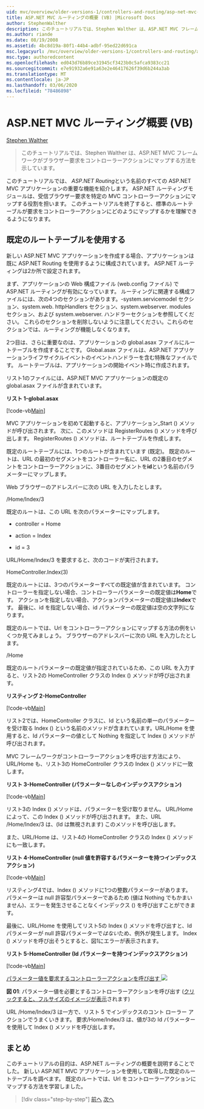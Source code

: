 ```yaml
---
uid: mvc/overview/older-versions-1/controllers-and-routing/asp-net-mvc-routing-overview-vb
title: ASP.NET MVC ルーティングの概要 (VB) |Microsoft Docs
author: StephenWalther
description: このチュートリアルでは、Stephen Walther は、ASP.NET MVC フレームワークがブラウザー要求をコントローラーアクションにマップする方法を示しています。
ms.author: riande
ms.date: 08/19/2008
ms.assetid: 4bc8d19a-80f1-44b4-adbf-95ed22d691ca
msc.legacyurl: /mvc/overview/older-versions-1/controllers-and-routing/asp-net-mvc-routing-overview-vb
msc.type: authoredcontent
ms.openlocfilehash: ed043d76b89ce31945cf3423b0c5afca9383cc21
ms.sourcegitcommit: e7e91932a6e91a63e2e46417626f39d6b244a3ab
ms.translationtype: MT
ms.contentlocale: ja-JP
ms.lasthandoff: 03/06/2020
ms.locfileid: "78486898"
---
```

# <a name="aspnet-mvc-routing-overview-vb"></a>ASP.NET MVC ルーティング概要 (VB)

[Stephen Walther](https://github.com/StephenWalther)

> このチュートリアルでは、Stephen Walther は、ASP.NET MVC フレームワークがブラウザー要求をコントローラーアクションにマップする方法を示しています。

このチュートリアルでは、 *ASP.NET Routing*という名前のすべての ASP.NET MVC アプリケーションの重要な機能を紹介します。 ASP.NET ルーティングモジュールは、受信ブラウザー要求を特定の MVC コントローラーアクションにマップする役割を担います。 このチュートリアルを終了すると、標準のルートテーブルが要求をコントローラーアクションにどのようにマップするかを理解できるようになります。

## <a name="using-the-default-route-table"></a>既定のルートテーブルを使用する

新しい ASP.NET MVC アプリケーションを作成する場合、アプリケーションは既に ASP.NET Routing を使用するように構成されています。 ASP.NET ルーティングは2か所で設定されます。

まず、アプリケーションの Web 構成ファイル (web.config ファイル) で ASP.NET ルーティングが有効になっています。 ルーティングに関連する構成ファイルには、次の4つのセクションがあります。-system.servicemodel セクション、system.web. httpHandlers セクション、system.webserver. modules セクション、および system.webserver. ハンドラーセクションを参照してください。 これらのセクションを削除しないように注意してください。これらのセクションでは、ルーティングが機能しなくなります。

2つ目は、さらに重要なのは、アプリケーションの global.asax ファイルにルートテーブルを作成することです。 Global.asax ファイルは、ASP.NET アプリケーションライフサイクルイベントのイベントハンドラーを含む特殊なファイルです。 ルートテーブルは、アプリケーションの開始イベント時に作成されます。

リスト1のファイルには、ASP.NET MVC アプリケーションの既定の global.asax ファイルが含まれています。

**リスト 1-global.asax**

[!code-vb[Main](asp-net-mvc-routing-overview-vb/samples/sample1.vb)]

MVC アプリケーションを初めて起動すると、アプリケーション\_Start () メソッドが呼び出されます。 次に、このメソッドは RegisterRoutes () メソッドを呼び出します。 RegisterRoutes () メソッドは、ルートテーブルを作成します。

既定のルートテーブルには、1つのルートが含まれています (既定)。 既定のルートは、URL の最初のセグメントをコントローラー名に、URL の2番目のセグメントをコントローラーアクションに、3番目のセグメントを**id**という名前のパラメーターにマップします。

Web ブラウザーのアドレスバーに次の URL を入力したとします。

/Home/Index/3

既定のルートは、この URL を次のパラメーターにマップします。

- controller = Home

- action = Index

- id = 3

URL/Home/Index/3 を要求すると、次のコードが実行されます。

HomeController.Index(3)

既定のルートには、3つのパラメーターすべての既定値が含まれています。 コントローラーを指定しない場合、コントローラーパラメーターの既定値は**Home**です。 アクションを指定しない場合、アクションパラメーターの既定値は**Index**です。 最後に、id を指定しない場合、id パラメーターの既定値は空の文字列になります。

既定のルートでは、Url をコントローラーアクションにマップする方法の例をいくつか見てみましょう。 ブラウザーのアドレスバーに次の URL を入力したとします。

/Home

既定のルートパラメーターの既定値が指定されているため、この URL を入力すると、リスト2の HomeController クラスの Index () メソッドが呼び出されます。

**リスティング 2-HomeController**

[!code-vb[Main](asp-net-mvc-routing-overview-vb/samples/sample2.vb)]

リスト2では、HomeController クラスに、Id という名前の単一のパラメーターを受け取る Index () という名前のメソッドが含まれています。URL/Home を使用すると、Id パラメーターの値として Nothing を指定して Index () メソッドが呼び出されます。

MVC フレームワークがコントローラーアクションを呼び出す方法により、URL/Home も、リスト3の HomeController クラスの Index () メソッドに一致します。

**リスト 3-HomeController (パラメーターなしのインデックスアクション)**

[!code-vb[Main](asp-net-mvc-routing-overview-vb/samples/sample3.vb)]

リスト3の Index () メソッドは、パラメーターを受け取りません。 URL/Home によって、この Index () メソッドが呼び出されます。 また、URL /Home/Index/3 は、(Id は無視されます) このメソッドを呼び出します。

また、URL/Home は、リスト4の HomeController クラスの Index () メソッドにも一致します。

**リスト 4-HomeController (null 値を許容するパラメーターを持つインデックスアクション)**

[!code-vb[Main](asp-net-mvc-routing-overview-vb/samples/sample4.vb)]

リスティング4では、Index () メソッドに1つの整数パラメーターがあります。 パラメーターは null 許容型パラメーターであるため (値は Nothing でもかまいません)、エラーを発生させることなくインデックス () を呼び出すことができます。

最後に、URL/Home を使用してリスト5の Index () メソッドを呼び出すと、Id パラメーターが null 許容パラメーターで*はない*ため、例外が発生します。 Index () メソッドを呼び出そうとすると、図1にエラーが表示されます。

**リスト 5-HomeController (Id パラメーターを持つインデックスアクション)**

[!code-vb[Main](asp-net-mvc-routing-overview-vb/samples/sample5.vb)]

[パラメーター値を要求するコントローラーアクションを呼び出す ![](asp-net-mvc-routing-overview-vb/_static/image1.jpg)](asp-net-mvc-routing-overview-vb/_static/image1.png)

**図 01**: パラメーター値を必要とするコントローラーアクションを呼び出す ([クリックすると、フルサイズのイメージが表示](asp-net-mvc-routing-overview-vb/_static/image2.png)されます)

URL /Home/Index/3 は一方で、リスト 5 でインデックスのコント ローラー アクションでうまくいきます。 要求/Home/Index/3 は、値が3の Id パラメーターを使用して Index () メソッドを呼び出します。

## <a name="summary"></a>まとめ

このチュートリアルの目的は、ASP.NET ルーティングの概要を説明することでした。 新しい ASP.NET MVC アプリケーションを使用して取得した既定のルートテーブルを調べます。 既定のルートでは、Url をコントローラーアクションにマップする方法を学習しました。

> [!div class="step-by-step"]
> [前へ](creating-an-action-cs.md)
> [次へ](understanding-action-filters-vb.md)
